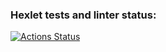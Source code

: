 ### Hexlet tests and linter status:
[![Actions Status](https://github.com/wallahalla01/python-project-lvl1/workflows/hexlet-check/badge.svg)](https://github.com/wallahalla01/python-project-lvl1/actions)